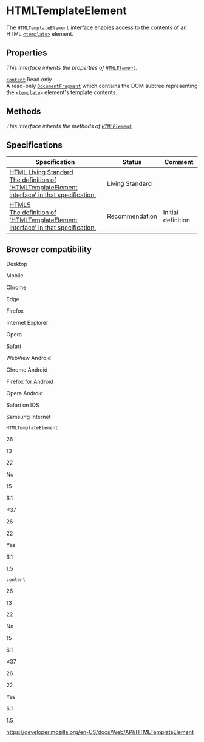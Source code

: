 # HTMLTemplateElement

The `HTMLTemplateElement` interface enables access to the contents of an HTML [`<template>`](https://developer.mozilla.org/en-US/docs/Web/HTML/Element/template) element.

## Properties

_This interface inherits the properties of [`HTMLElement`](htmlelement)._

[`content`](htmltemplateelement/content) <span class="badge inline readonly">Read only </span>  
A read-only [`DocumentFragment`](documentfragment) which contains the DOM subtree representing the [`<template>`](https://developer.mozilla.org/en-US/docs/Web/HTML/Element/template) element's template contents.

## Methods

_This interface inherits the methods of [`HTMLElement`](htmlelement)._

## Specifications

<table><thead><tr class="header"><th>Specification</th><th>Status</th><th>Comment</th></tr></thead><tbody><tr class="odd"><td><a href="https://html.spec.whatwg.org/multipage/scripting.html#htmltemplateelement">HTML Living Standard<br />
<span class="small">The definition of 'HTMLTemplateElement interface' in that specification.</span></a></td><td><span class="spec-living">Living Standard</span></td><td></td></tr><tr class="even"><td><a href="https://www.w3.org/TR/html52/scripting-1.html#htmltemplateelement">HTML5<br />
<span class="small">The definition of 'HTMLTemplateElement interface' in that specification.</span></a></td><td><span class="spec-rec">Recommendation</span></td><td>Initial definition</td></tr></tbody></table>

## Browser compatibility

Desktop

Mobile

Chrome

Edge

Firefox

Internet Explorer

Opera

Safari

WebView Android

Chrome Android

Firefox for Android

Opera Android

Safari on IOS

Samsung Internet

`HTMLTemplateElement`

26

13

22

No

15

6.1

≤37

26

22

Yes

6.1

1.5

`content`

26

13

22

No

15

6.1

≤37

26

22

Yes

6.1

1.5

<a href="https://developer.mozilla.org/en-US/docs/Web/API/HTMLTemplateElement" class="_attribution-link">https://developer.mozilla.org/en-US/docs/Web/API/HTMLTemplateElement</a>
